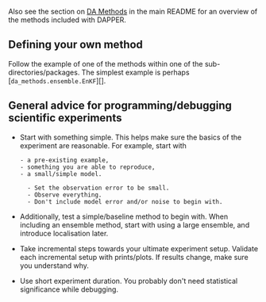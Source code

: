 Also see the section on
[DA Methods](https://github.com/nansencenter/DAPPER#DA-Methods)
in the main README
for an overview of the methods included with DAPPER.

## Defining your own method

Follow the example of one of the methods within one of the
sub-directories/packages.
The simplest example is perhaps
[`da_methods.ensemble.EnKF`][].

## General advice for programming/debugging scientific experiments

- Start with something simple.
  This helps make sure the basics of the experiment are reasonable.
  For example, start with

      - a pre-existing example,
      - something you are able to reproduce,
      - a small/simple model.

        - Set the observation error to be small.
        - Observe everything.
        - Don't include model error and/or noise to begin with.

- Additionally, test a simple/baseline method to begin with.
  When including an ensemble method, start with using a large ensemble,
  and introduce localisation later.

- Take incremental steps towards your ultimate experiment setup.
  Validate each incremental setup with prints/plots.
  If results change, make sure you understand why.

- Use short experiment duration.
  You probably don't need statistical significance while debugging.
